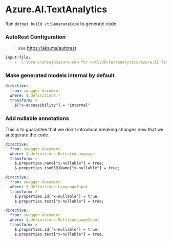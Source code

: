 # Azure.AI.TextAnalytics

Run `dotnet build /t:GenerateCode` to generate code.

### AutoRest Configuration
> see https://aka.ms/autorest

``` yaml
input-file:
    -  C:\Users\shreja\azure-sdk-for-net\sdk\textanalytics\Azure.AI.TextAnalytics\src\swagger\swagger.json
```

### Make generated models internal by default

``` yaml
directive:
  from: swagger-document
  where: $.definitions.*
  transform: >
    $["x-accessibility"] = "internal"
```

### Add nullable annotations
This is to guarantee that we don't introduce breaking changes now that we autogerate the code.
``` yaml
directive:
  from: swagger-document
  where: $.definitions.DetectedLanguage
  transform: >
    $.properties.name["x-nullable"] = true;
    $.properties.iso6391Name["x-nullable"] = true;
```

``` yaml
directive:
  from: swagger-document
  where: $.definitions.LanguageInput
  transform: >
    $.properties.id["x-nullable"] = true;
    $.properties.text["x-nullable"] = true;
```

``` yaml
directive:
  from: swagger-document
  where: $.definitions.MultiLanguageInput
  transform: >
    $.properties.id["x-nullable"] = true;
    $.properties.text["x-nullable"] = true;
```
